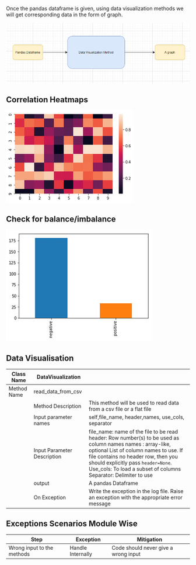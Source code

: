 Once the pandas dataframe is given, using data visualization methods we will get corresponding data in the form of graph.


![](../img/TSD-3.png)

## Correlation Heatmaps

![Sample heatmap](../img/heatmap.png)


## Check for balance/imbalance

![](../img/balanced.jpg)



## Data Visualisation 
Class Name |DataVisualization ||
------|---------|----| 
Method Name    |read_data_from_csv    |
| |Method Description| This method will be used to read data from a csv file or a flat file
| |Input parameter  names| self,file_name, header,names, use_cols, separator
| |Input Parameter Description|    file_name: name of the file to be read header: Row number(s) to be used as column names names : array-like, optional List of column names to use. If file contains no header row, then you should explicitly pass ``header=None``. Use_cols:  To load a subset of columns Separator: Delimiter to use
| |    output |A pandas Dataframe
| |On Exception|   Write the exception in the log file. Raise an exception with the appropriate error message


## Exceptions Scenarios Module Wise

Step   |Exception|    Mitigation|
|------|------|---------|
Wrong input to the methods |   Handle Internally| Code should never give a wrong input


